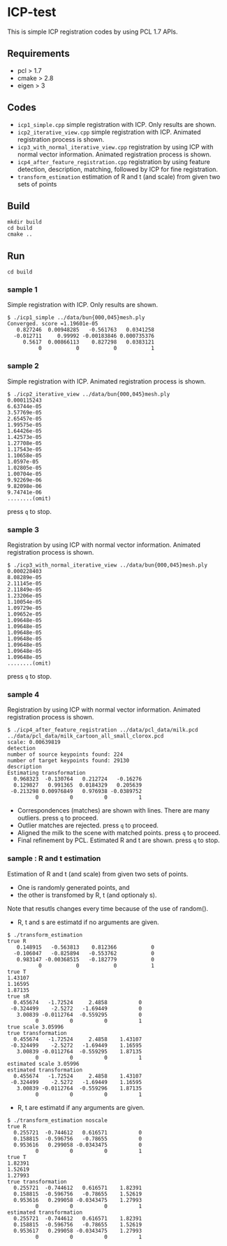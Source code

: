 ICP-test
========

This is simple ICP registration codes by using PCL 1.7 APIs.

Requirements
------------
- pcl > 1.7
- cmake > 2.8
- eigen > 3

Codes
-----
- `icp1_simple.cpp`
  simple registration with ICP. Only results are shown.
- `icp2_iterative_view.cpp`
  simple registration with ICP. Animated registration process is shown.
- `icp3_with_normal_iterative_view.cpp`
  registration by using ICP with normal vector information. Animated registration process is shown.
- `icp4_after_feature_registration.cpp`
  registration by using feature detection, description, matching, followed by ICP for fine registration.
- `transform_estimation`
  estimation of R and t (and scale) from given two sets of points

Build
-----

```
mkdir build
cd build
cmake ..
```

Run
----

```
cd build
```

### sample 1

Simple registration with ICP. Only results are shown.

```
$ ./icp1_simple ../data/bun{000,045}mesh.ply 
Converged. score =1.19601e-05
   0.827246  0.00948285   -0.561763   0.0341258
  -0.012711     0.99992 -0.00183846 0.000735376
     0.5617  0.00866113    0.827298   0.0383121
          0           0           0           1
```

### sample 2

Simple registration with ICP. Animated registration process is shown.

```
$ ./icp2_iterative_view ../data/bun{000,045}mesh.ply 
0.000115243
6.63744e-05
3.57769e-05
2.65457e-05
1.99575e-05
1.64426e-05
1.42573e-05
1.27708e-05
1.17543e-05
1.10658e-05
1.0597e-05
1.02805e-05
1.00704e-05
9.92269e-06
9.82098e-06
9.74741e-06
........(omit)
```
press `q` to stop.


### sample 3

Registration by using ICP with normal vector information. Animated registration process is shown.

```
$ ./icp3_with_normal_iterative_view ../data/bun{000,045}mesh.ply 
0.000228403
8.08289e-05
2.11145e-05
2.11849e-05
1.23206e-05
1.10054e-05
1.09729e-05
1.09652e-05
1.09648e-05
1.09648e-05
1.09648e-05
1.09648e-05
1.09648e-05
1.09648e-05
1.09648e-05
........(omit)
```
press `q` to stop.


### sample 4

Registration by using ICP with normal vector information. Animated registration process is shown.

```
$ ./icp4_after_feature_registration ../data/pcl_data/milk.pcd ../data/pcl_data/milk_cartoon_all_small_clorox.pcd 
scale: 0.00639819
detection
number of source keypoints found: 224
number of target keypoints found: 29130
description
Estimating transformation
  0.968323  -0.130764   0.212724   -0.16276
  0.129827   0.991365  0.0184329   0.205639
 -0.213298 0.00976849   0.976938 -0.0389752
         0          0          0          1
```

+ Correspondences (matches) are shown with lines.
  There  are many outliers.
  press `q` to proceed.
+ Outlier matches are rejected.
  press `q` to proceed.
+ Aligned the milk to the scene with matched points.
  press `q` to proceed.
+ Final refinement by PCL.
  Estimated R and t are shown.
  press `q` to stop.




### sample : R and t estimation

Estimation of R and t (and scale) from given two sets of points.
- One is randomly generated points, and 
- the other is transfomed by R, t (and optionaly s).

Note that resutls changes every time because of the use of random().


+ R, t and s are estimatd if no arguments are given.

```
$ ./transform_estimation 
true R
   0.148915   -0.563813    0.812366           0
  -0.106047   -0.825894   -0.553762           0
   0.983147 -0.00368515   -0.182779           0
          0           0           0           1
true T
1.43107
1.16595
1.87135
true sR
  0.455674   -1.72524     2.4858          0
 -0.324499    -2.5272   -1.69449          0
   3.00839 -0.0112764  -0.559295          0
         0          0          0          1
true scale 3.05996
true transformation
  0.455674   -1.72524     2.4858    1.43107
 -0.324499    -2.5272   -1.69449    1.16595
   3.00839 -0.0112764  -0.559295    1.87135
         0          0          0          1
estimated scale 3.05996
estimated transformation 
  0.455674   -1.72524     2.4858    1.43107
 -0.324499    -2.5272   -1.69449    1.16595
   3.00839 -0.0112764  -0.559296    1.87135
         0          0          0          1
```


+ R, t are estimatd if any arguments are given.

```
$ ./transform_estimation noscale
true R
  0.255721  -0.744612   0.616571          0
  0.158815  -0.596756   -0.78655          0
  0.953616   0.299058 -0.0343475          0
         0          0          0          1
true T
1.82391
1.52619
1.27993
true transformation
  0.255721  -0.744612   0.616571    1.82391
  0.158815  -0.596756   -0.78655    1.52619
  0.953616   0.299058 -0.0343475    1.27993
         0          0          0          1
estimated transformation 
  0.255721  -0.744612   0.616571    1.82391
  0.158815  -0.596756   -0.78655    1.52619
  0.953617   0.299058 -0.0343475    1.27993
         0          0          0          1
```
